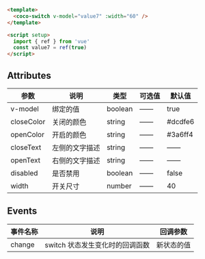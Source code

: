 ```html
<template>
  <coco-switch v-model="value7" :width="60" />
</template>

<script setup>
  import { ref } from 'vue'
  const value7 = ref(true)
</script>
```

## Attributes

| 参数       | 说明           | 类型    | 可选值 | 默认值  |
| ---------- | -------------- | ------- | ------ | ------- |
| v-model    | 绑定的值       | boolean | ——     | true    |
| closeColor | 关闭的颜色     | string  | ——     | #dcdfe6 |
| openColor  | 开启的颜色     | string  | ——     | #3a6ff4 |
| closeText  | 左侧的文字描述 | string  | ——     | ——      |
| openText   | 右侧的文字描述 | string  | ——     | ——      |
| disabled   | 是否禁用       | boolean | ——     | false   |
| width      | 开关尺寸       | number  | ——     | 40      |

## Events

| 事件名称 | 说明                            | 回调参数   |
| -------- | ------------------------------- | ---------- |
| change   | switch 状态发生变化时的回调函数 | 新状态的值 |
